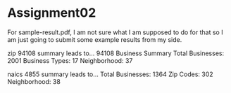 # Assignment02
For sample-result.pdf, I am not sure what I am supposed to do for that so I am just going to submit some example results from my side.

zip 94108 summary leads to...
94108 Business Summary
Total Businesses: 2001
Business Types: 17
Neighborhood: 37

naics 4855 summary leads to...
Total Businesses: 1364
Zip Codes: 302
Neighborhood: 38
